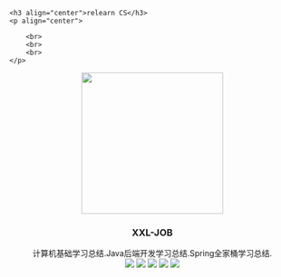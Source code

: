 <p align="center" >
  
    <h3 align="center">relearn CS</h3>
    <p align="center">
        
        <br>
        <br>
        <br>
    </p>
</p>



<p align="center" >
    <img src="https://tx-img.lqcoder.com/2021/03/17/16159503312877/16159503261021.jpg" width="250">
    <h3 align="center">XXL-JOB</h3>
    <p align="center">
        计算机基础学习总结.Java后端开发学习总结.Spring全家桶学习总结.
        <br>
        <img src="https://github.com/xuxueli/xxl-job/workflows/Java%20CI/badge.svg" >
        <img src="https://github.com/xuxueli/xxl-job/workflows/Java%20CI/badge.svg" >
        <img src="https://github.com/xuxueli/xxl-job/workflows/Java%20CI/badge.svg" >
         <img src="https://github.com/xuxueli/xxl-job/workflows/Java%20CI/badge.svg" >
        <img src="https://github.com/xuxueli/xxl-job/workflows/Java%20CI/badge.svg" >
    </p>
</p>
